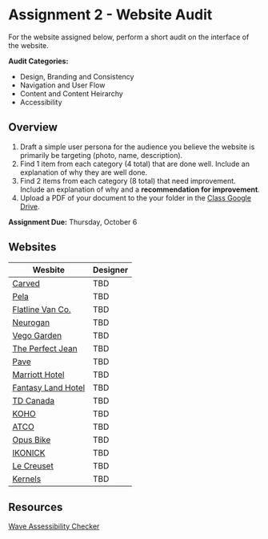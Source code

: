 # Assignment 2 - Website Audit
For the website assigned below, perform a short audit on the interface of the website. 

**Audit Categories:**
- Design, Branding and Consistency
- Navigation and User Flow
- Content and Content Heirarchy
- Accessibility 

## Overview
1. Draft a simple user persona for the audience you believe the website is primarily be targeting (photo, name, description). 
2. Find 1 item from each category (4 total) that are done well. Include an explanation of why they are well done.
3. Find 2 items from each category (8 total) that need improvement. Include an explanation of why and a **recommendation for improvement**. 
7. Upload a PDF of your document to the your folder in the [Class Google Drive](https://drive.google.com/drive/folders/1SjKroRLr_VBNwlM3DVFWo1PLAg9FTAtL).

**Assignment Due:** Thursday, October 6

## Websites
| Wesbite | Designer | 
|  -----  | ----- | 
| [Carved](https://www.carved.com/) | TBD | 
| [Pela](https://pelacase.ca/) | TBD |  
| [Flatline Van Co.](https://flatlinevanco.com/) | TBD | 
| [Neurogan](https://neurogan.com/) | TBD | 
| [Vego Garden](https://vegogarden.com/) | TBD | 
| [The Perfect Jean](https://theperfectjean.nyc/) | TBD | 
| [Pave](https://joinpave.com/home) | TBD | 
| [Marriott Hotel](https://www.marriott.com/default.mi) | TBD | 
| [Fantasy Land Hotel](https://flh.ca/) | TBD | 
| [TD Canada](https://www.td.com/ca/en/personal-banking/) | TBD | 
| [KOHO](https://www.koho.ca/) | TBD | 
| [ATCO](https://www.atco.com/en-ca.html) | TBD | 
| [Opus Bike](https://www.opusbike.com/) | TBD | 
| [IKONICK](https://ikonick.com/) | TBD | 
| [Le Creuset](https://www.lecreuset.ca/) | TBD | 
| [Kernels](https://www.kernelspopcorn.com/) | TBD | 

## Resources
[Wave Assessibility Checker](https://wave.webaim.org/) 

